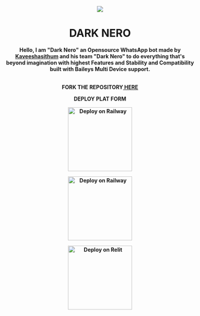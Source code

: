<p align="center">
<a href="https://github.com">
    <img src="https://i.ibb.co/zFYBPcQ/IMG-20230226-WA0115.jpg">
  </a>

<h1 align="center"> DARK NERO
</h1>

<p align="center"> 
<b>Hello, I am "Dark Nero" an Opensource WhatsApp bot made by <a href="https://github.com/Kaveeshasithum">Kaveeshasithum</a> and his team "Dark Nero" to do everything that's beyond imagination with highest <b>Features</b> and <b>Stability</b> and <b>Compatibility</b> built with Baileys Multi Device support.    

<br>
<br>
    
    
<p align="center"><b>FORK THE REPOSITORY</b><a href="https://github.com/Kaveeshasithum/DARK-NERO-V8/fork"> HERE</a></p>



<p align="center"><b>DEPLOY PLAT FORM</b></p>

<p align="center">
<a href="https://railway.app/new"><img src="https://railway.app/button.svg" alt="Deploy on Railway" width="170px"></a>
</p>

<p align="center">
<a href="https://app.uffizzi.com/projects"><img src="https://telegra.ph/file/e464e609e43eb3dfdc144.png" alt="Deploy on Railway" width="170px"></a>
</p>


<p align="center">
<a href="https://heroku.com/deploy?template=https://github.com/Kaveeshasithum/DARK-NERO-V8/"><img src="https://www.herokucdn.com/deploy/button.svg" alt="Deploy on Relit" width="170px"></a>
</p>
